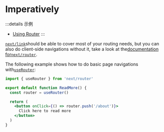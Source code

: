 # Imperatively

:::details 示例
- [Using Router](https://github.com/vercel/next.js/tree/canary/examples/using-router)
:::

[`next/link`](/docs/api-reference/next/link)should be able to cover most of your routing needs, but you can also do client-side navigations without it, take a look at the[documentation for`next/router`](/docs/api-reference/next/router).

The following example shows how to do basic page navigations with[`useRouter`](/docs/api-reference/next/router#userouter):

```jsx
import { useRouter } from 'next/router'

export default function ReadMore() {
  const router = useRouter()

  return (
    <button onClick={() => router.push('/about')}>
      Click here to read more
    </button>
  )
}

```

